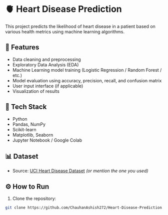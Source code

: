 # 🫀 Heart Disease Prediction

This project predicts the likelihood of heart disease in a patient based on various health metrics using machine learning algorithms.

## 🚀 Features

- Data cleaning and preprocessing
- Exploratory Data Analysis (EDA)
- Machine Learning model training (Logistic Regression / Random Forest / etc.)
- Model evaluation using accuracy, precision, recall, and confusion matrix
- User input interface (if applicable)
- Visualization of results

## 🧰 Tech Stack

- Python
- Pandas, NumPy
- Scikit-learn
- Matplotlib, Seaborn
- Jupyter Notebook / Google Colab

## 📊 Dataset

- Source: [UCI Heart Disease Dataset](https://archive.ics.uci.edu/ml/datasets/heart+Disease) *(or mention the one you used)*

## ⚙️ How to Run

1. Clone the repository:

```bash
git clone https://github.com/ChauhanAshish272/Heart-Disease-Prediction.git
